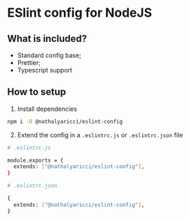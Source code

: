 # ESlint config for NodeJS

## What is included?

- Standard config base;
- Prettier;
- Typescript support

## How to setup

1. Install dependencies

```bash
npm i -D @nathalyaricci/eslint-config
```

2. Extend the config in a `.eslintrc.js` or `.eslintrc.json` file

```bash
# .eslintrc.js

module.exports = {
  extends: ["@nathalyaricci/eslint-config"],
}
```

```bash
# .eslintrc.json

{
  extends: ["@nathalyaricci/eslint-config"],
}
```
